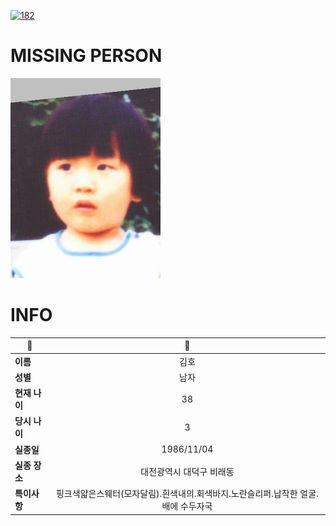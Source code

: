 [![182](https://img.shields.io/badge/%EC%8B%A4%EC%A2%85%EC%8B%A0%EA%B3%A0%EB%8A%94%20%EA%B5%AD%EB%B2%88%EC%97%86%EC%9D%B4-182-blue)](http://safe182.go.kr/index.do)

# MISSING PERSON

<img src="./missing_person.jpg">

# INFO

|🔑|💎|
|--|:--:|
|**이름**|김호|
|**성별**|남자|
|**현재 나이**|38|
|**당시 나이**|3|
|**실종일**|1986/11/04|
|**실종 장소**|대전광역시 대덕구 비래동 |
|**특이사항**|핑크색얇은스웨터(모자달림).흰색내의.회색바지.노란슬리퍼.납작한 얼굴.배에 수두자국|
